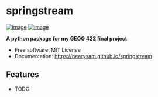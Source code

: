 # springstream


[![image](https://img.shields.io/pypi/v/springstream.svg)](https://pypi.python.org/pypi/springstream)
[![image](https://img.shields.io/conda/vn/conda-forge/springstream.svg)](https://anaconda.org/conda-forge/springstream)


**A python package for my GEOG 422 final project**


-   Free software: MIT License
-   Documentation: https://nearysam.github.io/springstream
    

## Features

-   TODO
